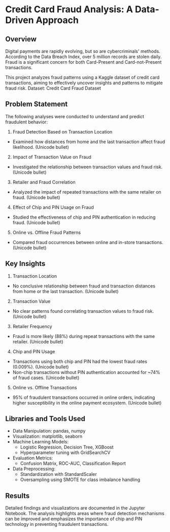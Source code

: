 # Credit Card Fraud Analysis: A Data-Driven Approach

## Overview
Digital payments are rapidly evolving, but so are cybercriminals' methods. According to the Data Breach Index, over 5 million records are stolen daily. Fraud is a significant concern for both Card-Present and Card-not-Present transactions.

This project analyzes fraud patterns using a Kaggle dataset of credit card transactions, aiming to effectively uncover insights and patterns to mitigate fraud risk.
Dataset: Credit Card Fraud Dataset

## Problem Statement
The following analyses were conducted to understand and predict fraudulent behavior:

1. Fraud Detection Based on Transaction Location
- Examined how distances from home and the last transaction affect fraud likelihood. (Unicode bullet)

2. Impact of Transaction Value on Fraud
- Investigated the relationship between transaction values and fraud risk. (Unicode bullet)

3. Retailer and Fraud Correlation
- Analyzed the impact of repeated transactions with the same retailer on fraud. (Unicode bullet)

4. Effect of Chip and PIN Usage on Fraud
- Studied the effectiveness of chip and PIN authentication in reducing fraud. (Unicode bullet)

5. Online vs. Offline Fraud Patterns
- Compared fraud occurrences between online and in-store transactions. (Unicode bullet)

## Key Insights
1. Transaction Location
- No conclusive relationship between fraud and transaction distances from home or the last transaction. (Unicode bullet)

2. Transaction Value
- No clear patterns found correlating transaction values to fraud risk. (Unicode bullet)

3. Retailer Frequency
- Fraud is more likely (88%) during repeat transactions with the same retailer. (Unicode bullet)

4. Chip and PIN Usage
- Transactions using both chip and PIN had the lowest fraud rates (0.009%). (Unicode bullet)
- Non-chip transactions without PIN authentication accounted for ~74% of fraud cases. (Unicode bullet)

5. Online vs. Offline Transactions
- 95% of fraudulent transactions occurred in online orders, indicating higher susceptibility in the online payment ecosystem. (Unicode bullet)

## Libraries and Tools Used
- Data Manipulation: pandas, numpy 
- Visualization: matplotlib, seaborn
- Machine Learning Models: 
  - Logistic Regression, Decision Tree, XGBoost
  - Hyperparameter tuning with GridSearchCV
- Evaluation Metrics:
  - Confusion Matrix, ROC-AUC, Classification Report
- Data Preprocessing:
  - Standardization with StandardScaler
  - Oversampling using SMOTE for class imbalance handling

## Results
Detailed findings and visualizations are documented in the Jupyter Notebook. The analysis highlights areas where fraud detection mechanisms can be improved and emphasizes the importance of chip and PIN technology in preventing fraudulent transactions.
